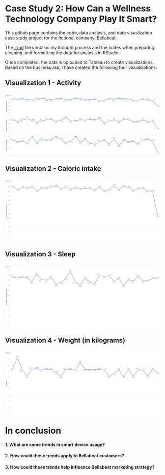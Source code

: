 # Case Study 2: How Can a Wellness Technology Company Play It Smart?

This github page contains the code, data analysis, and data visualization case study project for the fictional company, Bellabeat.

The [.rmd](https://github.com/jtang92/Case-Study-2-How-Can-a-Wellness-Technology-Company-Play-It-Smart/blob/main/Case%20Study.R) file contains my thought process and the codes when preparing, cleaning, and formatting the data for analysis in RStudio.

Once completed, the data is uploaded to Tableau to create visualizations. Based on the business ask, I have created the following four visualizations:

## Visualization 1 - Activity
### 
![alt text](https://github.com/jtang92/Case-Study-2-How-Can-a-Wellness-Technology-Company-Play-It-Smart/blob/main/Activity.png)



## Visualization 2 - Caloric intake
### 
![alt text](https://github.com/jtang92/Case-Study-2-How-Can-a-Wellness-Technology-Company-Play-It-Smart/blob/main/Calories.png)



## Visualization 3 - Sleep
### 
![alt text](https://github.com/jtang92/Case-Study-2-How-Can-a-Wellness-Technology-Company-Play-It-Smart/blob/main/Sleep.png)



## Visualization 4 - Weight (in kilograms)
### 
![alt text](https://github.com/jtang92/Case-Study-2-How-Can-a-Wellness-Technology-Company-Play-It-Smart/blob/main/Weight.png)



# In conclusion
#### **1. What are some trends in smart device usage?**



#### **2. How could these trends apply to Bellabeat customers?**



#### **3. How could these trends help influence Bellabeat marketing strategy?**
